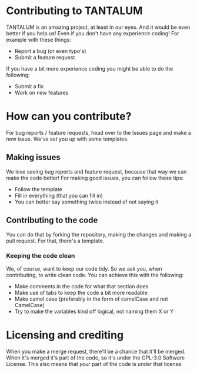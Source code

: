 # Contributing to TANTALUM
TANTALUM is an amazing project, at least in our eyes. And it would be even better if you help us! Even if you don't have any experience coding! For example with these things:
* Report a bug (or even typo's)
* Submit a feature request

If you have a bit more experience coding you might be able to do the following:
* Submit a fix
* Work on new features

# How can you contribute?
For bug reports / feature requests, head over to the Issues page and make a new issue. We've set you up with some templates.

## Making issues
We love seeing bug reports and feature request, because that way we can make the code better! For making good issues, you can follow these tips:
* Follow the template
* Fill in everything (that you can fill in)
* You can better say something twice instead of not saying it

## Contributing to the code
You can do that by forking the repository, making the changes and making a pull request. For that, there's a template.

### Keeping the code clean
We, of course, want to keep our code tidy. So we ask you, when contributing, to write clean code. You can achieve this with the following:
* Make comments in the code for what that section does
* Make use of tabs to keep the code a bit more readable
* Make camel case (preferably in the form of camelCase and not CamelCase)
* Try to make the variables kind off logical, not naming them X or Y

# Licensing and crediting
When you make a merge request, there'll be a chance that it'll be merged. When it's merged it's part of the code, so it's under the GPL-3.0 Software License. This also means that *your* part of the code is under that license.

